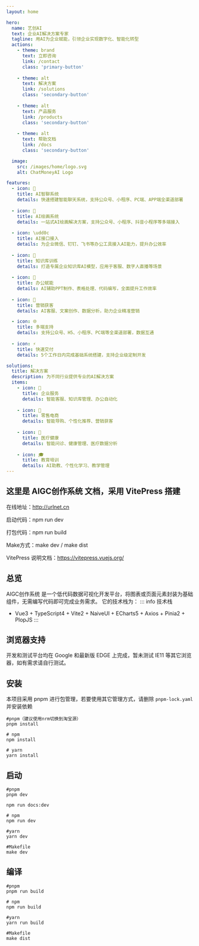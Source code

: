 ```yaml
---
layout: home

hero:
  name: 艺创AI
  text: 企业AI解决方案专家
  tagline: 用AI为企业赋能，引领企业实现数字化、智能化转型
  actions:
    - theme: brand
      text: 立即咨询
      link: /contact
      class: 'primary-button'
    
    - theme: alt 
      text: 解决方案
      link: /solutions
      class: 'secondary-button'
    
    - theme: alt
      text: 产品服务
      link: /products
      class: 'secondary-button'
      
    - theme: alt
      text: 帮助文档
      link: /docs
      class: 'secondary-button'

  image:
    src: /images/home/logo.svg
    alt: ChatMoneyAI Logo

features:
  - icon: 💬
    title: AI智聊系统
    details: 快速搭建智能聊天系统，支持公众号、小程序、PC端、APP端全渠道部署
    
  - icon: 🎨
    title: AI绘画系统
    details: 一站式AI绘画解决方案，支持公众号、小程序、抖音小程序等多端接入
    
  - icon: \udd0c
    title: AI接口接入
    details: 为企业微信、钉钉、飞书等办公工具接入AI能力，提升办公效率
    
  - icon: 🧠
    title: 知识库训练
    details: 打造专属企业知识库AI模型，应用于客服、数字人直播等场景
    
  - icon: 💼
    title: 办公赋能
    details: AI辅助PPT制作、表格处理、代码编写，全面提升工作效率
    
  - icon: 🎯
    title: 营销获客
    details: AI客服、文案创作、数据分析，助力企业精准营销

  - icon: 🌐
    title: 多端支持
    details: 支持公众号、H5、小程序、PC端等全渠道部署，数据互通
    
  - icon: ⚡
    title: 快速交付
    details: 5个工作日内完成基础系统搭建，支持企业级定制开发

solutions:
  title: 解决方案
  description: 为不同行业提供专业的AI解决方案
  items:
    - icon: 🏢
      title: 企业服务
      details: 智能客服、知识库管理、办公自动化
      
    - icon: 🏪
      title: 零售电商
      details: 智能导购、个性化推荐、营销获客
      
    - icon: 🏥
      title: 医疗健康
      details: 智能问诊、健康管理、医疗数据分析
      
    - icon: 🎓
      title: 教育培训
      details: AI助教、个性化学习、教学管理
---
```




## 这里是 AIGC创作系统 文档，采用 VitePress 搭建

在线地址：http://urlnet.cn

启动代码：npm run dev

打包代码：npm run build

Make方式：make dev / make dist

VitePress 说明文档：https://vitepress.vuejs.org/

## 总览

AIGC创作系统 是一个低代码数据可视化开发平台，将图表或页面元素封装为基础组件，无需编写代码即可完成业务需求。
它的技术栈为：
::: info 技术栈

- Vue3 + TypeScript4 + Vite2 + NaiveUI + ECharts5  + Axios + Pinia2 + PlopJS
  :::



 
## 浏览器支持

开发和测试平台均在 Google 和最新版 EDGE 上完成，暂未测试 IE11 等其它浏览器，如有需求请自行测试。

## 安装

本项目采用 pnpm 进行包管理，若要使用其它管理方式，请删除 `pnpm-lock.yaml` 并安装依赖

```shell
#pnpm（建议使用nrm切换到淘宝源）
pnpm install

# npm
npm install

# yarn
yarn install
```

## 启动

```shell
#pnpm
pnpm dev

npm run docs:dev

# npm
npm run dev

#yarn
yarn dev

#Makefile
make dev
```

## 编译

```shell
#pnpm
pnpm run build

# npm
npm run build

#yarn
yarn run build

#Makefile
make dist
```
